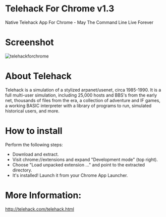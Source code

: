 # Telehack For Chrome v1.3
Native Telehack App For Chrome - May The Command Line Live Forever

# Screenshot
![telehackforchrome](https://cloud.githubusercontent.com/assets/9145593/9702324/68906d70-5425-11e5-8abb-22598ddea6fd.png)

# About Telehack 
Telehack is a simulation of a stylized arpanet/usenet, circa 1985-1990. It is a full multi-user simulation, including 25,000 hosts and BBS's from the early net, thousands of files from the era, a collection of adventure and IF games, a working BASIC interpreter with a library of programs to run, simulated historical users, and more.

# How to install
Perform the following steps:
  - Download and extract.
  - Visit chrome://extensions and expand "Development mode" (top right).
  - Choose "Load unpacked extension ..." and point to the extracted directory.
  - It's installed! Launch it from your Chrome App Launcher.

# More Information:
http://telehack.com/telehack.html
